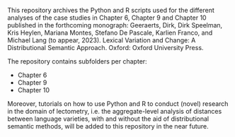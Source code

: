 This repository archives the Python and R scripts used for the different analyses of the case studies in Chapter 6, Chapter 9 and Chapter 10 
published in the forthcoming monograph: Geeraerts, Dirk, Dirk Speelman, Kris Heylen, Mariana Montes, Stefano De Pascale, Karlien Franco, and Michael Lang (to appear, 2023).
Lexical Variation and Change: A Distributional Semantic Approach. Oxford: Oxford University Press.

The repository contains subfolders per chapter:
- Chapter 6
- Chapter 9
- Chapter 10

Moreover, tutorials on how to use Python and R to conduct (novel) research in the domain of lectometry, i.e. the aggregate-level analysis of distances between 
language varieties, with and without the aid of distributional semantic methods, will be added to this repository in the near future. 
